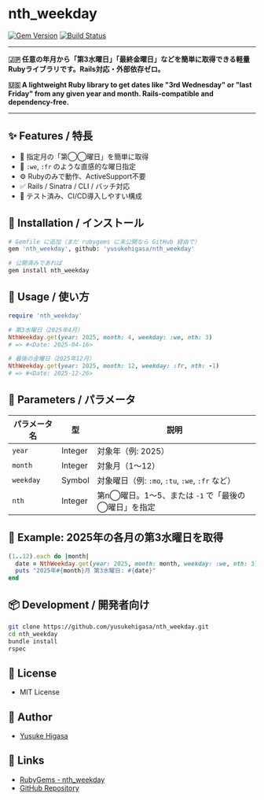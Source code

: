 # nth_weekday

[![Gem Version](https://badge.fury.io/rb/nth_weekday.svg)](https://rubygems.org/gems/nth_weekday)
[![Build Status](https://github.com/yusukehigasa/nth_weekday/actions/workflows/test.yml/badge.svg)](https://github.com/yusukehigasa/nth_weekday/actions)

---

**🇯🇵 任意の年月から「第3水曜日」「最終金曜日」などを簡単に取得できる軽量Rubyライブラリです。Rails対応・外部依存ゼロ。**

**🇺🇸 A lightweight Ruby library to get dates like "3rd Wednesday" or "last Friday" from any given year and month. Rails-compatible and dependency-free.**

---

## ✨ Features / 特長

- 🎯 指定月の「第◯◯曜日」を簡単に取得
- 🔧 `:we`, `:fr` のような直感的な曜日指定
- ⚙️ Rubyのみで動作、ActiveSupport不要
- ✅ Rails / Sinatra / CLI / バッチ対応
- 🧪 テスト済み、CI/CD導入しやすい構成


## 💎 Installation / インストール

```bash
# Gemfile に追加（まだ rubygems に未公開なら GitHub 経由で）
gem 'nth_weekday', github: 'yusukehigasa/nth_weekday'

# 公開済みであれば
gem install nth_weekday
```

## 🚀 Usage / 使い方

```ruby
require 'nth_weekday'

# 第3水曜日（2025年4月）
NthWeekday.get(year: 2025, month: 4, weekday: :we, nth: 3)
# => #<Date: 2025-04-16>

# 最後の金曜日（2025年12月）
NthWeekday.get(year: 2025, month: 12, weekday: :fr, nth: -1)
# => #<Date: 2025-12-26>
```

## 📘 Parameters / パラメータ

| パラメータ名 | 型     | 説明                                                  |
|--------------|--------|-------------------------------------------------------|
| `year`       | Integer| 対象年（例: 2025）                                   |
| `month`      | Integer| 対象月（1〜12）                                       |
| `weekday`    | Symbol | 対象曜日（例: `:mo`, `:tu`, `:we`, `:fr` など）      |
| `nth`        | Integer| 第n◯曜日。1〜5、または `-1` で「最後の◯曜日」を指定 |

## 🧪 Example: 2025年の各月の第3水曜日を取得

```ruby
(1..12).each do |month|
  date = NthWeekday.get(year: 2025, month: month, weekday: :we, nth: 3)
  puts "2025年#{month}月 第3水曜日: #{date}"
end
```

## 📦 Development / 開発者向け

```bash
git clone https://github.com/yusukehigasa/nth_weekday.git
cd nth_weekday
bundle install
rspec
```

## 📄 License

- MIT License

## 🙌 Author

- [Yusuke Higasa]()

## 🔗 Links

-	[RubyGems - nth_weekday]()
-	[GitHub Repository]()

